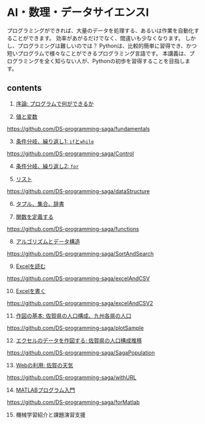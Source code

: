 # AI・数理・データサイエンスI
プログラミングができれば、大量のデータを処理する、あるいは作業を自動化することができます。
効率があがるだけでなく、間違いも少なくなります。
しかし、プログラミングは難しいのでは？
Pythonは、比較的簡単に習得でき、かつ短いプログラムで様々なことができるプログラミング言語です。
本講義は、プログラミングを全く知らない人が、Pythonの初歩を習得することを目指します。 

## contents
1. [序論: プログラムで何ができるか](./01_Introduction.pdf)

2. [値と変数](./02_ValueAndVariable.pdf)

https://github.com/DS-programming-saga/fundamentals

3. [条件分岐、繰り返し1: `if`と`while`](./03_Control.pdf)

https://github.com/DS-programming-saga/Control

4. [条件分岐、繰り返し2: `for`](./04_Control2.pdf)

5. [リスト](./05_List.pdf)

https://github.com/DS-programming-saga/dataStructure

6. [タプル、集合、辞書](./06_DataStructure.pdf)

7. [関数を定義する](./07_Functions.pdf)

https://github.com/DS-programming-saga/functions

8. [アルゴリズムとデータ構造](./08_SortAndSearch.pdf)

https://github.com/DS-programming-saga/SortAndSearch

9. [Excelを読む](./09_ExcelAndCSV.pdf)

https://github.com/DS-programming-saga/excelAndCSV

10. [Excelを書く](./10_ExcelAndCSV2.pdf)

https://github.com/DS-programming-saga/excelAndCSV2

11. [作図の基本: 佐賀県の人口構成、九州各県の人口](./11_SimplePlot.pdf)

https://github.com/DS-programming-saga/plotSample

12. [エクセルのデータを作図する: 佐賀県の人口構成推移](./12_PlotWithExcel.pdf)

https://github.com/DS-programming-saga/SagaPopulation

13. [Webの利用: 佐賀の天気](../.github/profile/13_SagaTenki.pdf)

https://github.com/DS-programming-saga/withURL

14. [MATLABプログラム入門](./14_MATLAB.pdf)

https://github.com/DS-programming-saga/forMatlab

15. 機械学習紹介と課題演習支援
